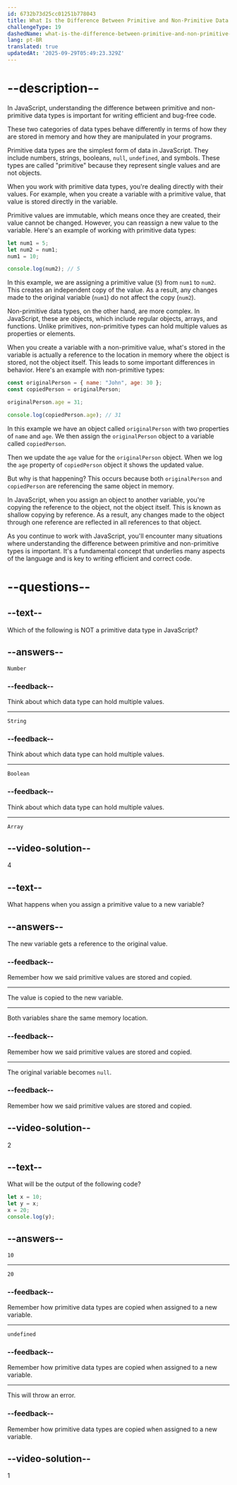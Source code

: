 ```yaml
---
id: 6732b73d25cc01251b778043
title: What Is the Difference Between Primitive and Non-Primitive Data Types?
challengeType: 19
dashedName: what-is-the-difference-between-primitive-and-non-primitive-data-types
lang: pt-BR
translated: true
updatedAt: '2025-09-29T05:49:23.329Z'
---
```


# --description--

In JavaScript, understanding the difference between primitive and non-primitive data types is important for writing efficient and bug-free code. 

These two categories of data types behave differently in terms of how they are stored in memory and how they are manipulated in your programs.

Primitive data types are the simplest form of data in JavaScript. They include numbers, strings, booleans, `null`, `undefined`, and symbols. These types are called "primitive" because they represent single values and are not objects. 

When you work with primitive data types, you're dealing directly with their values. For example, when you create a variable with a primitive value, that value is stored directly in the variable. 

Primitive values are immutable, which means once they are created, their value cannot be changed. However, you can reassign a new value to the variable. Here's an example of working with primitive data types:

```js
let num1 = 5;
let num2 = num1;
num1 = 10;

console.log(num2); // 5
```

In this example, we are assigning a primitive value (`5`) from `num1` to `num2`. This creates an independent copy of the value. As a result, any changes made to the original variable (`num1`) do not affect the copy (`num2`).

Non-primitive data types, on the other hand, are more complex. In JavaScript, these are objects, which include regular objects, arrays, and functions. Unlike primitives, non-primitive types can hold multiple values as properties or elements. 

When you create a variable with a non-primitive value, what's stored in the variable is actually a reference to the location in memory where the object is stored, not the object itself. This leads to some important differences in behavior. Here's an example with non-primitive types:

```js
const originalPerson = { name: "John", age: 30 };
const copiedPerson = originalPerson;

originalPerson.age = 31;

console.log(copiedPerson.age); // 31
```

In this example we have an object called `originalPerson` with two properties of `name` and `age`. We then assign the `originalPerson` object to a variable called `copiedPerson`.

Then we update the `age` value for the `originalPerson` object. When we log the `age` property of `copiedPerson` object it shows the updated value.

But why is that happening? This occurs because both `originalPerson` and `copiedPerson` are referencing the same object in memory.

In JavaScript, when you assign an object to another variable, you're copying the reference to the object, not the object itself. This is known as shallow copying by reference. As a result, any changes made to the object through one reference are reflected in all references to that object.

As you continue to work with JavaScript, you'll encounter many situations where understanding the difference between primitive and non-primitive types is important. It's a fundamental concept that underlies many aspects of the language and is key to writing efficient and correct code.

# --questions--

## --text--


Which of the following is NOT a primitive data type in JavaScript?

## --answers--

`Number`

### --feedback--

Think about which data type can hold multiple values.

---

`String`

### --feedback--

Think about which data type can hold multiple values.

---

`Boolean`

### --feedback--

Think about which data type can hold multiple values.

---

`Array`

## --video-solution--

4

## --text--

What happens when you assign a primitive value to a new variable?

## --answers--

The new variable gets a reference to the original value.

### --feedback--

Remember how we said primitive values are stored and copied.

---

The value is copied to the new variable.

---

Both variables share the same memory location.

### --feedback--

Remember how we said primitive values are stored and copied.

---

The original variable becomes `null`.

### --feedback--

Remember how we said primitive values are stored and copied.

## --video-solution--

2

## --text--

What will be the output of the following code?

```js
let x = 10;
let y = x;
x = 20;
console.log(y);
```

## --answers--

`10`

---

`20`

### --feedback--

Remember how primitive data types are copied when assigned to a new variable.

---

`undefined`

### --feedback--

Remember how primitive data types are copied when assigned to a new variable.

---

This will throw an error.

### --feedback--

Remember how primitive data types are copied when assigned to a new variable.

## --video-solution--

1
